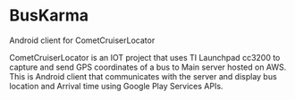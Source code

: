 # BusKarma
Android client for CometCruiserLocator

CometCruiserLocator is an IOT project that uses TI Launchpad cc3200 to capture and send GPS coordinates of a bus to Main server hosted on AWS.
This is Android client that communicates with the server and display bus location and Arrival time using Google Play Services APIs.
